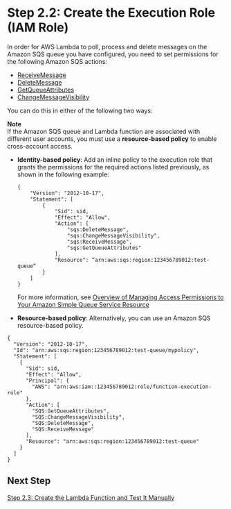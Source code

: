 # Step 2\.2: Create the Execution Role \(IAM Role\)<a name="with-sqs-create-execution-role"></a>

In order for AWS Lambda to poll, process and delete messages on the Amazon SQS queue you have configured, you need to set permissions for the following Amazon SQS actions:
+ [ReceiveMessage](https://docs.aws.amazon.com/AWSSimpleQueueService/latest/APIReference/API_ReceiveMessage.html)
+ [DeleteMessage](https://docs.aws.amazon.com/AWSSimpleQueueService/latest/APIReference/API_DeleteMessage.html)
+ [GetQueueAttributes](https://docs.aws.amazon.com/AWSSimpleQueueService/latest/APIReference/API_GetQueueAttributes.html)
+ [ChangeMessageVisibility](https://docs.aws.amazon.com/AWSSimpleQueueService/latest/APIReference/API_ChangeMessageVisibility.html)

You can do this in either of the following two ways:

**Note**  
If the Amazon SQS queue and Lambda function are associated with different user accounts, you must use a **resource\-based policy** to enable cross\-account access\.
+ **Identity\-based policy**: Add an inline policy to the execution role that grants the permissions for the required actions listed previously, as shown in the following example:

  ```
  {
      "Version": "2012-10-17",
      "Statement": [
          {
              "Sid": sid,
              "Effect": "Allow",
              "Action": [
                  "sqs:DeleteMessage",
                  "sqs:ChangeMessageVisibility",
                  "sqs:ReceiveMessage",
                  "sqs:GetQueueAttributes"
              ],
              "Resource": “arn:aws:sqs:region:123456789012:test-queue“
          }
      ]
  }
  ```

  For more information, see [Overview of Managing Access Permissions to Your Amazon Simple Queue Service Resource](https://docs.aws.amazon.com/AWSSimpleQueueService/latest/SQSDeveloperGuide/sqs-overview-of-managing-access.html)
+ **Resource\-based policy**: Alternatively, you can use an Amazon SQS resource\-based policy\.

```
{
  "Version": "2012-10-17",
  "Id": "arn:aws:sqs:region:123456789012:test-queue/mypolicy",
  "Statement": [
    {
      "Sid": sid,
      "Effect": "Allow",
      "Principal": {
        "AWS": "arn:aws:iam::123456789012:role/function-execution-role"
      },
      "Action": [
        "SQS:GetQueueAttributes",
        "SQS:ChangeMessageVisibility",
        "SQS:DeleteMessage",
        "SQS:ReceiveMessage"	
      ],
      "Resource": "arn:aws:sqs:region:123456789012:test-queue"
    }
  ]
}
```

## Next Step<a name="with-sqs-next-step-3"></a>

[Step 2\.3: Create the Lambda Function and Test It Manually](with-sqs-create-function.md)